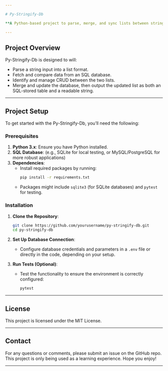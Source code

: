 ```yaml
---

# Py-Stringify-Db

**A Python-based project to parse, merge, and sync lists between string input and SQL data, maintaining data consistency and readability.**

---
```


## Project Overview

Py-Stringify-Db is designed to will:

- Parse a string input into a list format.
- Fetch and compare data from an SQL database.
- Identify and manage CRUD between the two lists.
- Merge and update the database, then output the updated list as both an SQL-stored table and a readable string.

---

## Project Setup

To get started with the Py-Stringify-Db, you’ll need the following:

### Prerequisites

1. **Python 3.x**: Ensure you have Python installed.
2. **SQL Database**: (e.g., SQLite for local testing, or MySQL/PostgreSQL for more robust applications)
3. **Dependencies**:
   - Install required packages by running:
     ```bash
     pip install -r requirements.txt
     ```
   - Packages might include `sqlite3` (for SQLite databases) and `pytest` for testing.

### Installation

1. **Clone the Repository**:
   ```bash
   git clone https://github.com/yourusername/py-stringify-db.git
   cd py-stringify-db
   ```
2. **Set Up Database Connection**:

   - Configure database credentials and parameters in a `.env` file or directly in the code, depending on your setup.

3. **Run Tests (Optional)**:
   - Test the functionality to ensure the environment is correctly configured:
     ```bash
     pytest
     ```

---

## License

This project is licensed under the MIT License.

---

## Contact

For any questions or comments, please submit an issue on the GitHub repo. This project is only
being used as a learning experience. Hope you enjoy!

---
